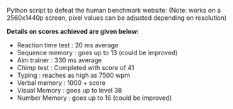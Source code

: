 Python script to defeat the human benchmark website:
(Note: works on a 2560x1440p screen, pixel values can be adjusted depending on resolution)

<strong>Details on scores achieved are given below:</strong>
<ul>
  <li>Reaction time test : 20 ms average</li>
  <li>Sequence memory : goes up to 13 (could be improved)</li>
  <li>Aim trainer : 330 ms average</li>
  <li>Chimp test : Completed with score of 41</li>
  <li>Typing : reaches as high as 7500 wpm</li>
  <li>Verbal memory : 1000 + score</li>
  <li>Visual Memory : goes up to level 38</li>
  <li>Number Memory : goes up to 16 (could be improved)</li>
</ul>

